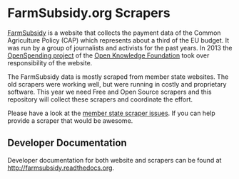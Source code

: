 FarmSubsidy.org Scrapers
========================

[FarmSubsidy](http://farmsubsidy.openspending.org/) is a website that collects the payment data of the Common Agriculture Policy (CAP) which represents about a third of the EU budget. It was run by a group of journalists and activists for the past years. In 2013 the [OpenSpending project](http://openspending.org/) of the [Open Knowledge Foundation](http://okfn.org/) took over responsibility of the website.

The FarmSubsidy data is mostly scraped from member state websites. The old scrapers were working well, but were running in costly and proprietary software. This year we need Free and Open Source scrapers and this repository will collect these scrapers and coordinate the effort.

Please have a look at the [member state scraper issues](https://github.com/openspending/farmsubsidy-scrapers/issues?labels=memberstate&page=1&state=open). If you can help provide a scraper that would be awesome.


Developer Documentation
-----------------------

Developer documentation for both website and scrapers can be found at http://farmsubsidy.readthedocs.org.

